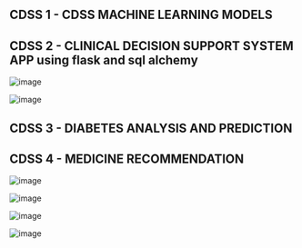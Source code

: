 CDSS 1 - CDSS MACHINE LEARNING MODELS
-


CDSS 2 - CLINICAL DECISION SUPPORT SYSTEM APP using flask and sql alchemy
-

![image](https://github.com/imharshitaa/Clinical-Decision-Support-System-Healthcare-EPICS-project/assets/143587481/361cb7e1-d726-47a8-8fcf-bc9112f8c58d)

![image](https://github.com/imharshitaa/Clinical-Decision-Support-System-Healthcare-EPICS-project/assets/143587481/b5bd6eb1-529d-466c-aebc-6793203c13c5)


CDSS 3 - DIABETES ANALYSIS AND PREDICTION
-




CDSS 4 - MEDICINE RECOMMENDATION
-

![image](https://github.com/imharshitaa/Clinical-Decision-Support-System-Healthcare-EPICS-project/assets/143587481/49689777-9cfc-4dc4-bbab-82b96848cc8b)

![image](https://github.com/imharshitaa/Clinical-Decision-Support-System-Healthcare-EPICS-project/assets/143587481/aa04fa85-0330-40bf-a4e8-64a836b0ff94)

![image](https://github.com/imharshitaa/Clinical-Decision-Support-System-Healthcare-EPICS-project/assets/143587481/f19aa9c5-0b9d-4935-b5ce-bf5a624c26ad)

![image](https://github.com/imharshitaa/Clinical-Decision-Support-System-Healthcare-EPICS-project/assets/143587481/19b0f9f2-665f-4614-897b-17dc196348ff)























